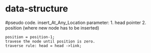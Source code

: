 # data-structure

#pseudo code.
insert_At_Any_Location
  parameter: 1. head pointer 2. position (where new node has to be inserted)
  
    position = position-1;
    travese the node until position is zero.
    traverse rule: head = head ->link;

    
    
  
